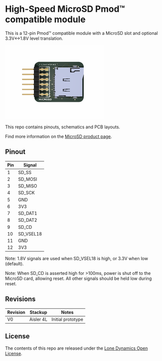 # High-Speed MicroSD Pmod&trade; compatible module

This is a 12-pin Pmod™ compatible module with a MicroSD slot and optional 3.3V<->1.8V level translation.

![MicroSD PMOD](https://github.com/machdyne/microsd/blob/c2a3cda8b9c9b648bf7af32a0b943eedce42f0b5/microsd.png)

This repo contains pinouts, schematics and PCB layouts.

Find more information on the [MicroSD product page](https://machdyne.com/product/microsd-pmod/).

## Pinout

| Pin | Signal|
| --- | ----- |
| 1 | SD\_SS |
| 2 | SD\_MOSI |
| 3 | SD\_MISO |
| 4 | SD\_SCK |
| 5 | GND |
| 6 | 3V3 |
| 7 | SD\_DAT1 |
| 8 | SD\_DAT2 |
| 9 | SD\_CD |
| 10 | SD\_VSEL18 |
| 11 | GND |
| 12 | 3V3 |

Note: 1.8V signals are used when SD\_VSEL18 is high, or 3.3V when low (default).

Note: When SD\_CD is asserted high for >100ms, power is shut off to the MicroSD card, allowing reset. All other signals should be held low during reset.

## Revisions

| Revision | Stackup | Notes |
| -------- | ------- | ----- |
| V0 | Aisler 4L | Initial prototype |

## License

The contents of this repo are released under the [Lone Dynamics Open License](LICENSE.md).
